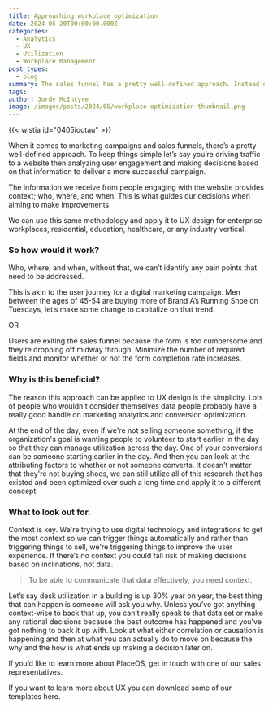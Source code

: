 ```yaml
---
title: Approaching workplace optimization
date: 2024-05-20T00:00:00.000Z
categories:
  - Analytics
  - UX
  - Utilization
  - Workplace Management
post_types:
  - blog
summary: The sales funnel has a pretty well-defined approach. Instead of using that to sell more products, how can we build better UX?
tags:
author: Jordy McIntyre
image: /images/posts/2024/05/workplace-optimization-thumbnail.png
---
```

{{< wistia id="0405iootau" >}}

When it comes to marketing campaigns and sales funnels, there’s a pretty well-defined approach. To keep things simple let’s say you’re driving traffic to a website then analyzing user engagement and making decisions based on that information to deliver a more successful campaign.

The information we receive from people engaging with the website provides context; who, where, and when. This is what guides our decisions when aiming to make improvements.

We can use this same methodology and apply it to UX design for enterprise workplaces, residential, education, healthcare, or any industry vertical.

### So how would it work? 

Who, where, and when, without that, we can’t identify any pain points that need to be addressed.

This is akin to the user journey for a digital marketing campaign. Men between the ages of 45-54 are buying more of Brand A’s Running Shoe on Tuesdays, let’s make some change to capitalize on that trend. 

OR

Users are exiting the sales funnel because the form is too cumbersome and they’re dropping off midway through. Minimize the number of required fields and monitor whether or not the form completion rate increases.

### **Why is this beneficial?**

The reason this approach can be applied to UX design is the simplicity. Lots of people who wouldn't consider themselves data people probably have a really good handle on marketing analytics and conversion optimization. 

At the end of the day, even if we're not selling someone something, if the organization's goal is wanting people to volunteer to start earlier in the day so that they can manage utilization across the day. One of your conversions can be someone starting earlier in the day. And then you can look at the attributing factors to whether or not someone converts. It doesn't matter that they're not buying shoes, we can still utilize all of this research that has existed and been optimized over such a long time and apply it to a different concept.

### **What to look out for.** 

Context is key. We're trying to use digital technology and integrations to get the most context so we can trigger things automatically and rather than triggering things to sell, we're triggering things to improve the user experience. If there’s no context you could fall risk of making decisions based on inclinations, not data.

> To be able to communicate that data effectively, you need context. 

Let’s say desk utilization in a building is up 30% year on year, the best thing that can happen is someone will ask you why. Unless you've got anything context-wise to back that up, you can’t really speak to that data set or make any rational decisions because the best outcome has happened and you've got nothing to back it up with. Look at what either correlation or causation is happening and then at what you can actually do to move on because the why and the how is what ends up making a decision later on. 

If you’d like to learn more about PlaceOS, get in touch with one of our sales representatives. 

If you want to learn more about UX you can download some of our templates here.

‍
